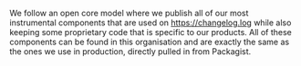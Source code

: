 We follow an open core model where we publish all of our most instrumental components that are used on https://changelog.log while also keeping some proprietary code that is specific to our products. All of these components can be found in this organisation and are exactly the same as the ones we use in production, directly pulled in from Packagist.
